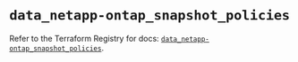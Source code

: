 # `data_netapp-ontap_snapshot_policies`

Refer to the Terraform Registry for docs: [`data_netapp-ontap_snapshot_policies`](https://registry.terraform.io/providers/netapp/netapp-ontap/2.3.0/docs/data-sources/snapshot_policies).
